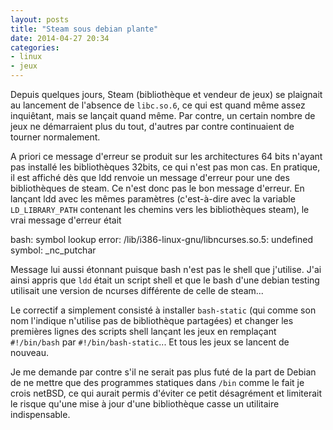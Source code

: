 ```yaml
---
layout: posts
title: "Steam sous debian plante"
date: 2014-04-27 20:34
categories:
- linux
- jeux
---
```


Depuis quelques jours, Steam (bibliothèque et vendeur de jeux) se plaignait au lancement de l'absence de `libc.so.6`, ce qui est quand même assez inquiêtant, mais se lançait quand même.
Par contre, un certain nombre de jeux ne démarraient plus du tout, d'autres par contre continuaient de tourner normalement.

A priori ce message d'erreur se produit sur les architectures 64 bits n'ayant pas installé les bibliothèques 32bits, ce qui n'est pas mon cas.
En pratique, il est affiché dès que ldd renvoie un message d'erreur pour une des bibliothèques de steam.
Ce n'est donc pas le bon message d'erreur.
En lançant ldd avec les mêmes paramètres (c'est-à-dire avec la variable `LD_LIBRARY_PATH` contenant les chemins vers les bibliothèques steam), le vrai message d'erreur était

   bash: symbol lookup error: /lib/i386-linux-gnu/libncurses.so.5: undefined symbol: _nc_putchar

Message lui aussi étonnant puisque bash n'est pas le shell que j'utilise.
J'ai ainsi appris que `ldd` était un script shell et que le bash d'une debian testing utilisait une version de ncurses différente de celle de steam...

Le correctif a simplement consisté à installer `bash-static` (qui comme son nom l'indique n'utilise pas de bibliothèque partagées) et changer les premières lignes des scripts shell lançant les jeux en remplaçant `#!/bin/bash` par `#!/bin/bash-static`...
Et tous les jeux se lancent de nouveau.

Je me demande par contre s'il ne serait pas plus futé de la part de Debian de ne mettre que des programmes statiques dans `/bin` comme le fait je crois netBSD, ce qui aurait permis d'éviter ce petit désagrément et limiterait le risque qu'une mise à jour d'une bibliothèque casse un utilitaire indispensable.

